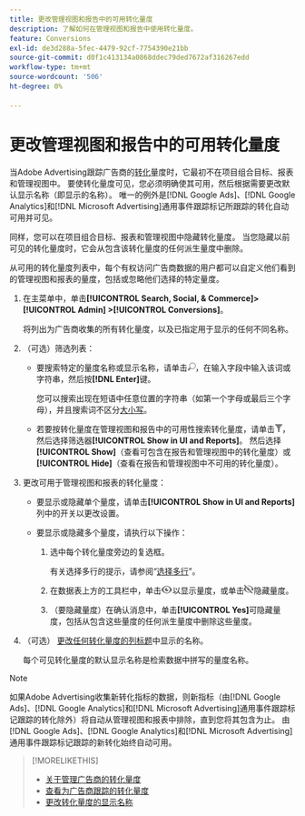 ```yaml
---
title: 更改管理视图和报告中的可用转化量度
description: 了解如何在管理视图和报告中使用转化量度。
feature: Conversions
exl-id: de3d288a-5fec-4479-92cf-7754390e21bb
source-git-commit: d0f1c413134a0868ddec79ded7672af316267edd
workflow-type: tm+mt
source-wordcount: '506'
ht-degree: 0%

---
```


# 更改管理视图和报告中的可用转化量度

当Adobe Advertising跟踪广告商的[转化](/help/search-social-commerce/glossary.md#c-d)量度时，它最初不在项目组合目标、报表和管理视图中。 要使转化量度可见，您必须明确使其可用，然后根据需要更改默认显示名称（即显示的名称）。 唯一的例外是[!DNL Google Ads]、[!DNL Google Analytics]和[!DNL Microsoft Advertising]通用事件跟踪标记所跟踪的转化自动可用并可见。

同样，您可以在项目组合目标、报表和管理视图中隐藏转化量度。 当您隐藏以前可见的转化量度时，它会从包含该转化量度的任何派生量度中删除。

从可用的转化量度列表中，每个有权访问广告商数据的用户都可以自定义他们看到的管理视图和报表的量度，包括或忽略他们选择的特定量度。

1. 在主菜单中，单击&#x200B;**[!UICONTROL Search, Social, & Commerce]> [!UICONTROL Admin] >[!UICONTROL Conversions]**。

   将列出为广告商收集的所有转化量度，以及已指定用于显示的任何不同名称。

1. （可选）筛选列表：

   * 要搜索特定的量度名称或显示名称，请单击![搜索](/help/search-social-commerce/assets/search.png "搜索")，在输入字段中输入该词或字符串，然后按&#x200B;**[!DNL Enter]**&#x200B;键。

     您可以搜索出现在短语中任意位置的字符串（如第一个字母或最后三个字母），并且搜索词不区分[大小写](/help/search-social-commerce/glossary.md#c-d)。

   * 若要按转化量度在管理视图和报告中的可用性搜索转化量度，请单击![筛选器](/help/search-social-commerce/assets/filter.png "筛选器")，然后选择筛选器&#x200B;**[!UICONTROL Show in UI and Reports]**。 然后选择&#x200B;**[!UICONTROL Show]**（查看可包含在报告和管理视图中的转化量度）或&#x200B;**[!UICONTROL Hide]**（查看在报告和管理视图中不可用的转化量度）。

1. 更改可用于管理视图和报表的转化量度：

   * 要显示或隐藏单个量度，请单击&#x200B;**[!UICONTROL Show in UI and Reports]**&#x200B;列中的开关以更改设置。

   * 要显示或隐藏多个量度，请执行以下操作：

      1. 选中每个转化量度旁边的复选框。

         有关选择多行的提示，请参阅“[选择多行](/help/search-social-commerce/common-tasks/navigation-editing-selection/multiple-rows-select.md)”。

      1. 在数据表上方的工具栏中，单击![显示](/help/search-social-commerce/assets/show.png "显示")以显示量度，或单击![隐藏](/help/search-social-commerce/assets/hide.png "隐藏")隐藏量度。

      1. （要隐藏量度）在确认消息中，单击&#x200B;**[!UICONTROL Yes]**&#x200B;可隐藏量度，包括从包含这些量度的任何派生量度中删除这些量度。

1. （可选） [更改任何转化量度的列标题](conversion-metric-edit-display-name.md)中显示的名称。

   每个可见转化量度的默认显示名称是检索数据中拼写的量度名称。

>[!NOTE]
>
>如果Adobe Advertising收集新转化指标的数据，则新指标（由[!DNL Google Ads]、[!DNL Google Analytics]和[!DNL Microsoft Advertising]通用事件跟踪标记跟踪的转化除外）将自动从管理视图和报表中排除，直到您将其包含为止。 由[!DNL Google Ads]、[!DNL Google Analytics]和[!DNL Microsoft Advertising]通用事件跟踪标记跟踪的新转化始终自动可用。

>[!MORELIKETHIS]
>
>* [关于管理广告商的转化量度](conversion-metric-about.md)
>* [查看为广告商跟踪的转化量度](conversion-metric-view-tracked.md)
>* [更改转化量度的显示名称](conversion-metric-edit-display-name.md)
